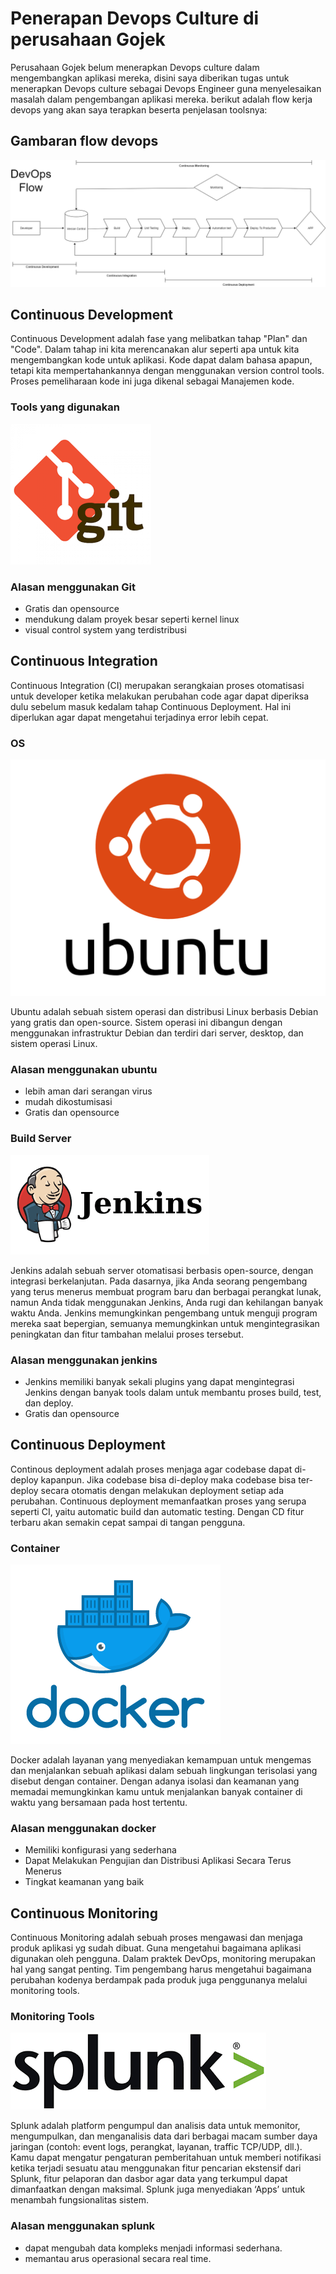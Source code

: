 # Penerapan Devops Culture di perusahaan Gojek
Perusahaan Gojek belum menerapkan Devops culture dalam mengembangkan aplikasi mereka, disini saya diberikan tugas untuk menerapkan Devops culture sebagai Devops Engineer guna menyelesaikan masalah dalam pengembangan aplikasi mereka. berikut adalah flow kerja devops yang akan saya terapkan beserta penjelasan toolsnya:


## Gambaran flow devops
![gambar flow](assets/flow-devops.png)


## Continuous Development

Continuous Development adalah fase yang melibatkan tahap "Plan" dan "Code". Dalam tahap ini kita merencanakan alur seperti apa untuk kita mengembangkan kode untuk aplikasi. Kode dapat dalam bahasa apapun, tetapi kita mempertahankannya dengan menggunakan version control tools. Proses pemeliharaan kode ini juga dikenal sebagai Manajemen kode.

### Tools yang digunakan
![gambar Git](assets/git.png)

### Alasan menggunakan Git
- Gratis dan opensource
- mendukung dalam proyek besar seperti kernel linux
- visual control system yang terdistribusi



## Continuous Integration

Continuous Integration (CI) merupakan serangkaian proses otomatisasi untuk developer ketika melakukan perubahan code agar dapat diperiksa dulu sebelum masuk kedalam tahap Continuous Deployment. Hal ini diperlukan agar dapat mengetahui terjadinya error lebih cepat. 

### OS
![gambar ubuntu](assets/ubuntu.png)

Ubuntu adalah sebuah sistem operasi dan distribusi Linux berbasis Debian yang gratis dan open-source. Sistem operasi ini dibangun dengan menggunakan infrastruktur Debian dan terdiri dari server, desktop, dan sistem operasi Linux.

### Alasan menggunakan ubuntu 
- lebih aman dari serangan virus
- mudah dikostumisasi
- Gratis dan opensource

### Build Server
![gambar Jenkins](assets/jnks.png)

Jenkins adalah sebuah server otomatisasi berbasis open-source, dengan integrasi berkelanjutan. Pada dasarnya, jika Anda seorang pengembang yang terus menerus membuat program baru dan berbagai perangkat lunak, namun Anda tidak menggunakan Jenkins, Anda rugi dan kehilangan banyak waktu Anda. Jenkins memungkinkan pengembang untuk menguji program mereka saat bepergian, semuanya memungkinkan untuk mengintegrasikan peningkatan dan fitur tambahan melalui proses tersebut.

### Alasan menggunakan jenkins 
- Jenkins memiliki banyak sekali plugins yang dapat mengintegrasi Jenkins dengan banyak tools dalam untuk membantu proses build, test, dan deploy.
- Gratis dan opensource



## Continuous Deployment

Continous deployment adalah proses menjaga agar codebase dapat di-deploy kapanpun. Jika codebase bisa di-deploy maka codebase bisa ter-deploy secara otomatis dengan melakukan deployment setiap ada perubahan. Continuous deployment memanfaatkan proses yang serupa seperti CI, yaitu automatic build dan automatic testing. Dengan CD fitur terbaru akan semakin cepat sampai di tangan pengguna.

### Container
![gambar container](assets/docker.png)

Docker adalah layanan yang menyediakan kemampuan untuk mengemas dan menjalankan sebuah aplikasi dalam sebuah lingkungan terisolasi yang disebut dengan container. Dengan adanya isolasi dan keamanan yang memadai memungkinkan kamu untuk menjalankan banyak container di waktu yang bersamaan pada host tertentu.

### Alasan menggunakan docker
- Memiliki konfigurasi yang sederhana
- Dapat Melakukan Pengujian dan Distribusi Aplikasi Secara Terus Menerus
- Tingkat keamanan yang baik



## Continuous Monitoring
Continuous Monitoring adalah sebuah proses mengawasi dan menjaga produk aplikasi yg sudah dibuat. Guna mengetahui bagaimana aplikasi digunakan oleh pengguna. Dalam praktek DevOps, monitoring merupakan hal yang sangat penting. Tim pengembang harus mengetahui bagaimana perubahan kodenya berdampak pada produk juga penggunanya melalui monitoring tools.

### Monitoring Tools
![gambar Splunk](assets/splunk.png)

Splunk adalah platform pengumpul dan analisis data untuk memonitor, mengumpulkan, dan menganalisis data dari berbagai macam sumber daya jaringan (contoh: event logs, perangkat, layanan, traffic TCP/UDP, dll.). Kamu dapat mengatur pengaturan pemberitahuan untuk memberi notifikasi ketika terjadi sesuatu atau menggunakan fitur pencarian ekstensif dari Splunk, fitur pelaporan dan dasbor agar data yang terkumpul dapat dimanfaatkan dengan maksimal. Splunk juga menyediakan ‘Apps’ untuk menambah fungsionalitas sistem.

### Alasan menggunakan splunk
- dapat mengubah data kompleks menjadi informasi sederhana.
- memantau arus operasional secara real time.


